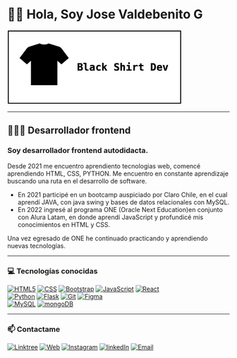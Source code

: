 # 👋🏼 **Hola, Soy Jose Valdebenito G**

![Black Shirt Dev](logoBSDhoriz.png "BlackShirt logo")

---

## 👨🏻‍💻 Desarrollador frontend

### Soy desarrollador frontend autodidacta.

Desde 2021 me encuentro aprendiento tecnologias web, comencé aprendiendo HTML, CSS, PYTHON.
Me encuentro en constante aprendizaje buscando una ruta en el desarrollo de software.

- En 2021 participé en un bootcamp auspiciado por Claro Chile, en el cual aprendí JAVA, con java swing y bases de datos relacionales con MySQL.
- En 2022 ingresé al programa ONE (Oracle Next Education)en conjunto con Alura Latam, en donde aprendí JavaScript y profundicé mis conocimientos en HTML y CSS.

Una vez egresado de ONE he continuado practicando y aprendiendo nuevas tecnologías.

---

### ‍💻 Tecnologías conocidas

[![HTML5](https://img.shields.io/badge/html5-red?style=for-the-badge&logo=html5&logoColor=white&labelColor=101010)]()
[![CSS](https://img.shields.io/badge/css3-01a6fa?style=for-the-badge&logo=Css3&logoColor=white&labelColor=101010)]()
[![Bootstrap](https://img.shields.io/badge/Bootstrap-7826F0?style=for-the-badge&logo=bootstrap&logoColor=white&labelColor=101010)]()
[![JavaScript](https://img.shields.io/badge/javascript-faff00?style=for-the-badge&logo=javascript&logoColor=white&labelColor=101010)]()
[![React](https://img.shields.io/badge/react-00a0ff?style=for-the-badge&logo=react&logoColor=white&labelColor=101010)]()
</br>
[![Python](https://img.shields.io/badge/python-0d689a?style=for-the-badge&logo=python&logoColor=white&labelColor=101010)]()
[![Flask](https://img.shields.io/badge/flask-101010?style=for-the-badge&logo=flask&logoColor=white&labelColor=101010)]()
[![Git](https://img.shields.io/badge/git-ff000d?style=for-the-badge&logo=git&logoColor=white&labelColor=101010)]()
[![Figma](https://img.shields.io/badge/figma-9600ff?style=for-the-badge&logo=figma&logoColor=white&labelColor=101010)]()
</br>
[![MySQL](https://img.shields.io/badge/mysql-ec8148?style=for-the-badge&logo=mysql&logoColor=white&labelColor=101010)]()
[![mongoDB](https://img.shields.io/badge/mongoDB-07a11d?style=for-the-badge&logo=mongodb&logoColor=white&labelColor=101010)]()

---

### 📫 Contactame

[![Linktree](https://img.shields.io/badge/linktree-blackshirtdev-ff?style=for-the-badge&logo=linktree&logoColor=white&labelColor=101010)](https://linktr.ee/blackshirtdev)
[![Web](https://img.shields.io/badge/Web-josevaldebenitog.github.io/portafolioalura-101010?style=for-the-badge&logo=dev.to&logoColor=white&labelColor=101010)](https://josevaldebenitog.github.io/PortafolioAlura/)
[![Instagram](https://img.shields.io/badge/Instagram-@blackshirtdev-ff00ae?style=for-the-badge&logo=instagram&logoColor=white&labelColor=101010)](https://instagram.com/blackshirtdev)
[![linkedIn](https://img.shields.io/badge/linkedin-@jvaldebenitog-blue?style=for-the-badge&logo=linkedin&logoColor=white&labelColor=101010)](https://www.linkedin.com/in/jvaldebenitog/)
[![Email](https://img.shields.io/badge/jvaldebenitog@me.com-email_personal-blue?style=for-the-badge&logo=icloud&logoColor=fff&labelColor=101010)](mailto:jvaldebenitog@me.com)

<!---
JoseValdebenitoG/JoseValdebenitoG is a ✨ special ✨ repository because its `README.md` (this file) appears on your GitHub profile.
You can click the Preview link to take a look at your changes.
--->

